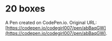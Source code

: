 # 20 boxes

A Pen created on CodePen.io. Original URL: [https://codepen.io/codegirl007/pen/abBaqGW](https://codepen.io/codegirl007/pen/abBaqGW).


